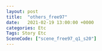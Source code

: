 ```yaml
---
layout: post
title:  "others_free97"
date:   2021-02-19 13:00:00 +0000
categories: Etc
Tags: Story Etc
SceneCode: ["scene_free97_q1_s20"]
---
```

